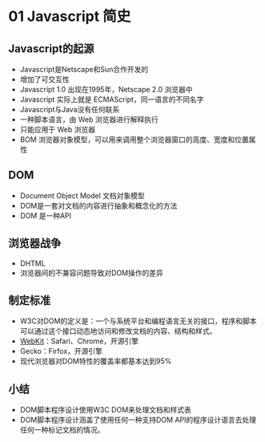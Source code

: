 # 01 Javascript 简史

## Javascript的起源
- Javascript是Netscape和Sun合作开发的
- 增加了可交互性
- Javascript 1.0 出现在1995年，Netscape 2.0 浏览器中
- Javascript 实际上就是 ECMAScript，同一语言的不同名字
- Javascript与Java没有任何联系
- 一种脚本语言，由 Web 浏览器进行解释执行
- 只能应用于 Web 浏览器
- BOM 浏览器对象模型，可以用来调用整个浏览器窗口的高度、宽度和位置属性

## DOM
- Document Object Model 文档对象模型
- DOM是一套对文档的内容进行抽象和概念化的方法
- DOM 是一种API

## 浏览器战争
- DHTML
- 浏览器间的不兼容问题导致对DOM操作的差异

## 制定标准
- W3C对DOM的定义是：一个与系统平台和编程语言无关的接口，程序和脚本可以通过这个接口动态地访问和修改文档的内容、结构和样式。
- [WebKit](https://webkit.org)：Safari、Chrome，开源引擎
- Gecko：Firfox，开源引擎
- 现代浏览器对DOM特性的覆盖率都基本达到95%

## 小结
- DOM脚本程序设计使用W3C DOM来处理文档和样式表
- DOM脚本程序设计涵盖了使用任何一种支持DOM API的程序设计语言去处理任何一种标记文档的情况。